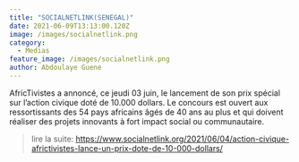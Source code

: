 ```yaml
---
title: "SOCIALNETLINK(SENEGAL)"
date: 2021-06-09T13:13:00.120Z
image: /images/socialnetlink.png
category:
  - Medias
feature_image: /images/socialnetlink.png
author: Abdoulaye Guene
---
```

AfricTivistes a annoncé, ce jeudi 03 juin, le lancement de son prix spécial sur l’action civique doté de 10.000 dollars.
Le concours est ouvert aux ressortissants des 54 pays africains âgés de 40 ans au plus et qui doivent réaliser des projets innovants à fort impact social ou communautaire.
>lire la suite: https://www.socialnetlink.org/2021/06/04/action-civique-africtivistes-lance-un-prix-dote-de-10-000-dollars/